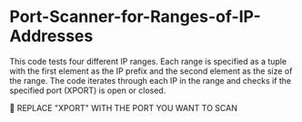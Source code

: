 # Port-Scanner-for-Ranges-of-IP-Addresses
This code tests four different IP ranges. Each range is specified as a tuple with the first element as the IP prefix and the second element as the size of the range. The code iterates through each IP in the range and checks if the specified port (XPORT) is open or closed.

🔴 REPLACE "XPORT" WITH THE PORT YOU WANT TO SCAN
